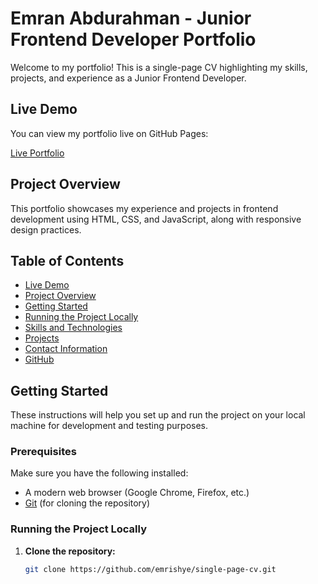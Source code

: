 # Emran Abdurahman - Junior Frontend Developer Portfolio

Welcome to my portfolio! This is a single-page CV highlighting my skills, projects, and experience as a Junior Frontend Developer.

## Live Demo

You can view my portfolio live on GitHub Pages:

[Live Portfolio](https://emrishye.github.io/single-page-cv/)

## Project Overview

This portfolio showcases my experience and projects in frontend development using HTML, CSS, and JavaScript, along with responsive design practices.

## Table of Contents

- [Live Demo](#live-demo)
- [Project Overview](#project-overview)
- [Getting Started](#getting-started)
- [Running the Project Locally](#running-the-project-locally)
- [Skills and Technologies](#skills-and-technologies)
- [Projects](#projects)
- [Contact Information](#contact-information)
- [GitHub](#github)

## Getting Started

These instructions will help you set up and run the project on your local machine for development and testing purposes.

### Prerequisites

Make sure you have the following installed:

- A modern web browser (Google Chrome, Firefox, etc.)
- [Git](https://git-scm.com/) (for cloning the repository)

### Running the Project Locally

1. **Clone the repository:**
   ```bash
   git clone https://github.com/emrishye/single-page-cv.git
